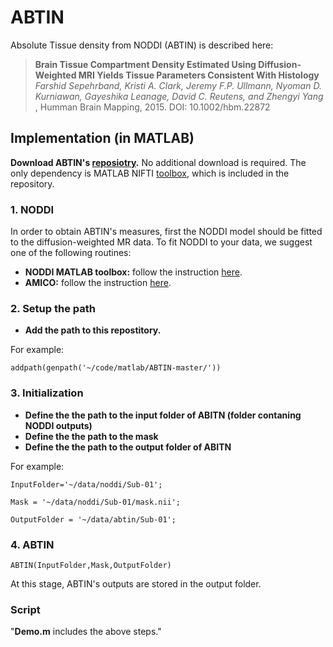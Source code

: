 # ABTIN
Absolute Tissue density from NODDI (ABTIN) is described here:
>**Brain Tissue Compartment Density Estimated Using Diffusion-Weighted MRI Yields Tissue Parameters Consistent With Histology**
>*Farshid Sepehrband, Kristi A. Clark, Jeremy F.P. Ullmann, Nyoman D. Kurniawan, Gayeshika Leanage, David C. Reutens, and Zhengyi Yang*
>, Humman Brain Mapping, 2015. DOI: 10.1002/hbm.22872

## Implementation (in MATLAB)
**Download ABTIN's [reposiotry](https://github.com/sepehrband/ABTIN/archive/master.zip).** No additional download is required. The only dependency is MATLAB NIFTI [toolbox](http://www.mathworks.com/matlabcentral/fileexchange/8797-tools-for-nifti-and-analyze-image), which is included in the repository.

### 1. NODDI
In order to obtain ABTIN's measures, first the NODDI model should be fitted to the diffusion-weighted MR data.  To fit NODDI to your data, we suggest one of the following routines:

- **NODDI MATLAB toolbox:** follow the instruction [here](http://mig.cs.ucl.ac.uk/index.php?n=Tutorial.NODDImatlab).
- **AMICO:** follow the instruction [here](https://github.com/daducci/AMICO).

### 2. Setup the path
- **Add the path to this repostitory.** 

For example:

`addpath(genpath('~/code/matlab/ABTIN-master/'))`

### 3. Initialization 
- **Define the the path to the input folder of ABITN (folder contaning NODDI outputs)**
- **Define the the path to the mask**
- **Define the the path to the output folder of ABITN**

For example:

`InputFolder='~/data/noddi/Sub-01';`

`Mask = '~/data/noddi/Sub-01/mask.nii';`

`OutputFolder = '~/data/abtin/Sub-01';`

### 4. ABTIN
`ABTIN(InputFolder,Mask,OutputFolder)`

At this stage, ABTIN's outputs are stored in the output folder.

### Script
"**Demo.m** includes the above steps."
